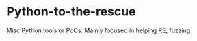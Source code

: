 Python-to-the-rescue
====================

Misc Python tools or PoCs. Mainly focused in helping RE, fuzzing